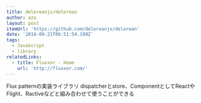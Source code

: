 ```yaml
---
title: deloreanjs/delorean
author: azu
layout: post
itemUrl: 'https://github.com/deloreanjs/delorean'
date: '2014-09-21T06:51:54.199Z'
tags:
  - JavaScript
  - library
relatedLinks:
  - title: Fluxxor - Home
    url: 'http://fluxxor.com/'
---
```

Flux patternの実装ライブラリ
dispatcherとstore、ComponentとしてReactやFlight、Ractiveなどと組み合わせて使うことができる
